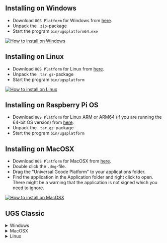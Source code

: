 ## Installing on Windows

* Download `UGS Platform` for Windows from [here](https://github.com/winder/Universal-G-Code-Sender#downloads). 
* Unpack the `.zip`-package
* Start the program ```bin/ugsplatform64.exe```

[![How to install on Windows](https://github.com/winder/Universal-G-Code-Sender/assets/8962024/195c53de-61f5-4af7-b1a8-e17bf6e47591)](https://youtu.be/pVzxDFRGGrc)



## Installing on Linux

* Download `UGS Platform` for Linux from [here](https://github.com/winder/Universal-G-Code-Sender#downloads). 
* Unpack the `.tar.gz`-package
* Start the program ```bin/ugsplatform```

[![How to install on Linux](https://github.com/winder/Universal-G-Code-Sender/assets/8962024/e54c256e-21b6-4825-95b8-49dd1bea09a5)](https://youtu.be/kH_cn3uqaNw)



## Installing on Raspberry Pi OS

* Download `UGS Platform` for Linux ARM or ARM64 (if you are running the 64-bit OS version) from [here](https://github.com/winder/Universal-G-Code-Sender#downloads). 
* Unpack the `.tar.gz`-package
* Start the program ```bin/ugsplatform```



## Installing on MacOSX

* Download `UGS Platform` for MacOSX from [here](https://github.com/winder/Universal-G-Code-Sender#downloads). 
* Double click the `.dmg`-file.
* Drag the "Universal Gcode Platform" to your applications folder.
* Find the application in the Application folder and right click to open.<br/>There might be a warning that the application is not signed which you need to ignore.

[![How to install on MacOSX](https://github.com/winder/Universal-G-Code-Sender/assets/8962024/84af8207-4690-4308-b567-e5277dfbfdc2)](https://www.youtube.com/watch?v=-iNZ1SIsly4)


## UGS Classic

<details>
<summary>Windows</summary>

* Download and install **Java 17** from [here](https://adoptium.net/temurin/releases/?package=jre&version=17&os=windows)
* Download **UGS Classic** from [here](https://github.com/winder/Universal-G-Code-Sender#downloads)
* Unpack the zip package
* Run the start script ```start.bat```
</details>

<details>
<summary>MacOSX</summary>

* Download and install **Java 17** from [here](https://adoptium.net/temurin/releases/?package=jre&version=17&os=mac):
* Download **UGS Classic** from [here](https://github.com/winder/Universal-G-Code-Sender#downloads)
* Unpack the zip package
* Run the start script ```start.sh```
</details>

<details>
<summary>Linux</summary>

* Make sure your system is up to date:
```bash
sudo apt-get update
sudo apt-get upgrade
```

* Install Java: 
```bash
apt-get update
apt-get install openjdk-17-jdk
```

* Make sure your system is using Java 17 (1.17.xx):
```bash
java -version
```
```
java version "1.17.0_65"
Java(TM) SE Runtime Environment (build 1.17.0_65-b17)
Java HotSpot(TM) Client VM (build 25.65-b01, mixed mode)
```

* Download **UGS Classic** from [here](https://github.com/winder/Universal-G-Code-Sender#downloads)
* Run the start script ```start.sh```
</details>


